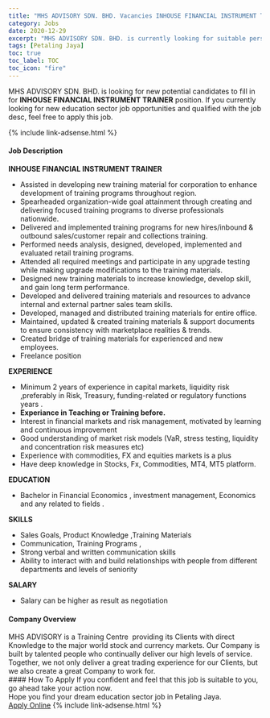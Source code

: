 ```yaml
---
title: "MHS ADVISORY SDN. BHD. Vacancies INHOUSE FINANCIAL INSTRUMENT TRAINER" 
category: Jobs 
date: 2020-12-29 
excerpt: "MHS ADVISORY SDN. BHD. is currently looking for suitable person to fill in the INHOUSE FINANCIAL INSTRUMENT TRAINER which positioned at Petaling Jaya" 
tags: [Petaling Jaya] 
toc: true 
toc_label: TOC 
toc_icon: "fire" 
--- 
```


<p>MHS ADVISORY SDN. BHD. is looking for new potential candidates to fill in for <b>INHOUSE FINANCIAL INSTRUMENT TRAINER</b> position. If you currently looking for new education sector job opportunities and qualified with the job desc, feel free to apply this job.
</p>{% include link-adsense.html %} 
 <div><div><div><h4>Job Description</h4></div></div><div><div><span><div><div><strong>INHOUSE FINANCIAL INSTRUMENT TRAINER</strong></div><ul><li>Assisted in developing new training material for corporation to enhance development of training programs throughout region.</li><li>Spearheaded organization-wide goal attainment through creating and delivering focused training programs to diverse professionals nationwide.</li><li>Delivered and implemented training programs for new hires/inbound &amp; outbound sales/customer repair and collections training.</li><li>Performed needs analysis, designed, developed, implemented and evaluated retail training programs.</li><li>Attended all required meetings and participate in any upgrade testing while making upgrade modifications to the training materials.</li><li>Designed new training materials to increase knowledge, develop skill, and gain long term performance.</li><li>Developed and delivered training materials and resources to advance internal and external partner sales team skills.</li><li>Developed, managed and distributed training materials for entire office.</li><li>Maintained, updated &amp; created training materials &amp; support documents to ensure consistency with marketplace realities &amp; trends.</li><li>Created bridge of training materials for experienced and new employees.</li><li>Freelance position</li></ul><div><strong>EXPERIENCE</strong></div><ul><li>Minimum 2 years of experience in capital markets, liquidity risk ,preferably in Risk, Treasury, funding-related or regulatory functions years .</li><li><strong>Experiance in Teaching or Training before.</strong></li><li>Interest in financial markets and risk management, motivated by learning and continuous improvement</li><li>Good understanding of market risk models (VaR, stress testing, liquidity and concentration risk measures etc)</li><li>Experience with commodities, FX and equities markets is a plus</li><li>Have deep knowledge in Stocks, Fx, Commodities, MT4, MT5 platform.</li></ul><div><strong>EDUCATION</strong></div><ul><li>Bachelor in Financial Economics , investment management, Economics and any related to fields .</li></ul><div><strong>SKILLS</strong></div><ul><li>Sales Goals, Product Knowledge ,Training Materials</li><li><div>Communication, Training Programs ,</div></li><li>Strong verbal and written communication skills</li><li>Ability to interact with and build relationships with people from different departments and levels of seniority</li></ul><div><strong>SALARY</strong></div><ul><li>Salary can be higher as result as negotiation</li></ul></div></span></div></div></div> 
<div><div><div><h4>Company Overview</h4></div></div><div><div><span><div><div>MHS ADVISORY is a Training Centre&#160; providing its Clients with direct Knowledge to the major world stock and currency markets. Our Company is built by talented people who continually deliver our high levels of service. Together, we not only deliver a great trading experience for our Clients, but we also create a great Company to work for.</div></div></span></div></div></div> 
#### How To Apply 
If you confident and feel that this job is suitable to you, go ahead take your action now. <br/> 
Hope you find your dream education sector job in Petaling Jaya. <br/> 
<a href="https://www.jobstreet.com.my/en/job/inhouse-financial-instrument-trainer-4433175?jobId=jobstreet-my-job-4433175&sectionRank=6&token=0~8172a3b8-6206-44e4-9f7c-32dbef37ae03&fr=SRP%20View%20In%20New%20Ta" class="btn btn--info" target="_blank" rel="nofollow noopenner">Apply Online</a> 
{% include link-adsense.html %} 